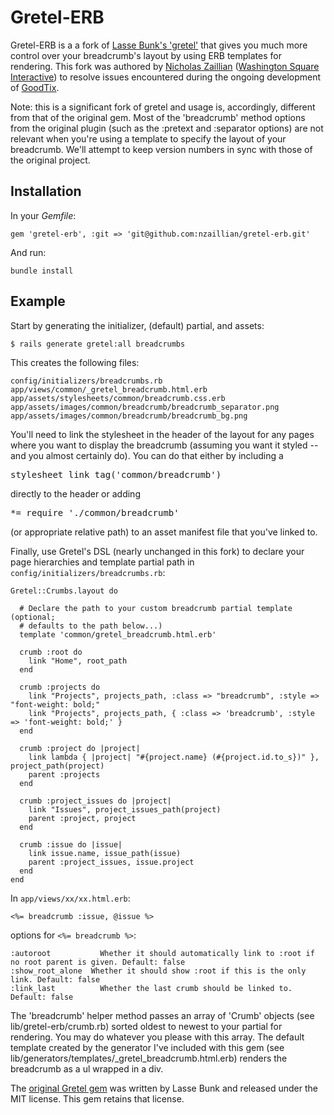 Gretel-ERB
==========

Gretel-ERB is a a fork of [Lasse Bunk's 'gretel'](http://github.com/lassebunk/gretel)
that gives you much more control over your breadcrumb's layout by using ERB
templates for rendering.  This fork was authored by [Nicholas Zaillian](http://nicholas.zaillian.com)
([Washington Square Interactive](http://washingtonsquareinteractive.com)) to resolve 
issues encountered during the ongoing development of [GoodTix](http://goodtix.org).

Note: this is a significant fork of gretel and usage is, accordingly, different
from that of the original gem.  Most of the 'breadcrumb' method options from the
original plugin (such as the :pretext and :separator options) are not relevant when
you're using a template to specify the layout of your breadcrumb.  We'll attempt to keep 
version numbers in sync with those of the original project.

Installation
------------

In your <em>Gemfile</em>:

    gem 'gretel-erb', :git => 'git@github.com:nzaillian/gretel-erb.git'

And run:
 
    bundle install

Example
-------

Start by generating the initializer, (default) partial, and assets:

    $ rails generate gretel:all breadcrumbs

This creates the following files:

    config/initializers/breadcrumbs.rb
    app/views/common/_gretel_breadcrumb.html.erb
    app/assets/stylesheets/common/breadcrumb.css.erb
    app/assets/images/common/breadcrumb/breadcrumb_separator.png
    app/assets/images/common/breadcrumb/breadcrumb_bg.png

You'll need to link the stylesheet in the header of the layout for any pages where
you want to display the breadcrumb (assuming you want it styled -- and you almost
certainly do).  You can do that either by including a <pre>stylesheet\_link\_tag('common/breadcrumb')</pre>
directly to the header or adding <pre>*= require './common/breadcrumb'</pre> (or appropriate relative path)
to an asset manifest file that you've linked to.

Finally, use Gretel's DSL (nearly unchanged in this fork) to declare your page hierarchies and template partial path in
<code>config/initializers/breadcrumbs.rb</code>:

    Gretel::Crumbs.layout do
		
      # Declare the path to your custom breadcrumb partial template (optional;
	  # defaults to the path below...)
      template 'common/gretel_breadcrumb.html.erb'

      crumb :root do
        link "Home", root_path
      end

      crumb :projects do
        link "Projects", projects_path, :class => "breadcrumb", :style => "font-weight: bold;"
        link "Projects", projects_path, { :class => 'breadcrumb', :style => 'font-weight: bold;' }
      end

      crumb :project do |project|
        link lambda { |project| "#{project.name} (#{project.id.to_s})" }, project_path(project)
        parent :projects
      end

      crumb :project_issues do |project|
        link "Issues", project_issues_path(project)
        parent :project, project
      end

      crumb :issue do |issue|
        link issue.name, issue_path(issue)
        parent :project_issues, issue.project
      end
    end


In <code>app/views/xx/xx.html.erb</code>:

    <%= breadcrumb :issue, @issue %>

options for <code><%= breadcrumb %></code>:

    :autoroot           Whether it should automatically link to :root if no root parent is given. Default: false  
    :show_root_alone  Whether it should show :root if this is the only link. Default: false  
    :link_last          Whether the last crumb should be linked to. Default: false  

The 'breadcrumb' helper method passes an array of 'Crumb' objects (see lib/gretel-erb/crumb.rb) sorted oldest to newest to your partial for rendering.  You may do whatever you please with this array.  The default template created by the generator I've included with this gem (see lib/generators/templates/\_gretel\_breadcrumb.html.erb) renders the breadcrumb as a ul wrapped in a div.

The [original Gretel gem](http://github.com/lassebunk/gretel) was written by Lasse Bunk and released under the MIT license.  This gem retains that license.